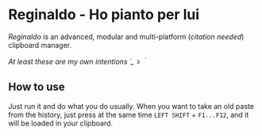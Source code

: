 Reginaldo - Ho pianto per lui
=========
*Reginaldo* is an advanced, modular and multi-platform (*citation needed*) clipboard manager.

*At least these are my own intentions ´_ゝ｀*

How to use
----------
Just run it and do what you do usually.
When you want to take an old paste from the history, just press at the same time
`LEFT SHIFT` + `F1...F12`, and it will be loaded in your clipboard.